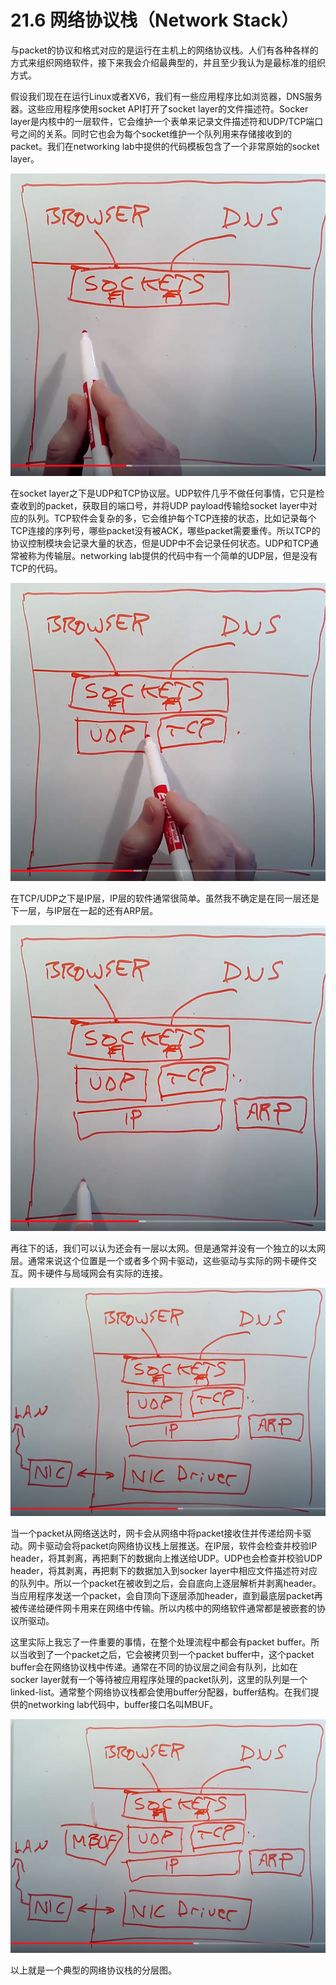 # 21.6 网络协议栈（Network Stack）

与packet的协议和格式对应的是运行在主机上的网络协议栈。人们有各种各样的方式来组织网络软件，接下来我会介绍最典型的，并且至少我认为是最标准的组织方式。

假设我们现在在运行Linux或者XV6，我们有一些应用程序比如浏览器，DNS服务器。这些应用程序使用socket API打开了socket layer的文件描述符。Socker layer是内核中的一层软件，它会维护一个表单来记录文件描述符和UDP/TCP端口号之间的关系。同时它也会为每个socket维护一个队列用来存储接收到的packet。我们在networking lab中提供的代码模板包含了一个非常原始的socket layer。

![](../.gitbook/assets/image%20%28372%29.png)

在socket layer之下是UDP和TCP协议层。UDP软件几乎不做任何事情，它只是检查收到的packet，获取目的端口号，并将UDP payload传输给socket layer中对应的队列。TCP软件会复杂的多，它会维护每个TCP连接的状态，比如记录每个TCP连接的序列号，哪些packet没有被ACK，哪些packet需要重传。所以TCP的协议控制模块会记录大量的状态，但是UDP中不会记录任何状态。UDP和TCP通常被称为传输层。networking lab提供的代码中有一个简单的UDP层，但是没有TCP的代码。

![](../.gitbook/assets/image%20%28379%29.png)

在TCP/UDP之下是IP层，IP层的软件通常很简单。虽然我不确定是在同一层还是下一层，与IP层在一起的还有ARP层。

![](../.gitbook/assets/image%20%28381%29.png)

再往下的话，我们可以认为还会有一层以太网。但是通常并没有一个独立的以太网层。通常来说这个位置是一个或者多个网卡驱动，这些驱动与实际的网卡硬件交互。网卡硬件与局域网会有实际的连接。

![](../.gitbook/assets/image%20%28433%29.png)

当一个packet从网络送达时，网卡会从网络中将packet接收住并传递给网卡驱动。网卡驱动会将packet向网络协议栈上层推送。在IP层，软件会检查并校验IP header，将其剥离，再把剩下的数据向上推送给UDP。UDP也会检查并校验UDP header，将其剥离，再把剩下的数据加入到socker layer中相应文件描述符对应的队列中。所以一个packet在被收到之后，会自底向上逐层解析并剥离header。当应用程序发送一个packet，会自顶向下逐层添加header，直到最底层packet再被传递给硬件网卡用来在网络中传输。所以内核中的网络软件通常都是被嵌套的协议所驱动。

这里实际上我忘了一件重要的事情，在整个处理流程中都会有packet buffer。所以当收到了一个packet之后，它会被拷贝到一个packet buffer中，这个packet buffer会在网络协议栈中传递。通常在不同的协议层之间会有队列，比如在socker layer就有一个等待被应用程序处理的packet队列，这里的队列是一个linked-list。通常整个网络协议栈都会使用buffer分配器，buffer结构。在我们提供的networking lab代码中，buffer接口名叫MBUF。

![](../.gitbook/assets/image%20%28408%29.png)

以上就是一个典型的网络协议栈的分层图。

